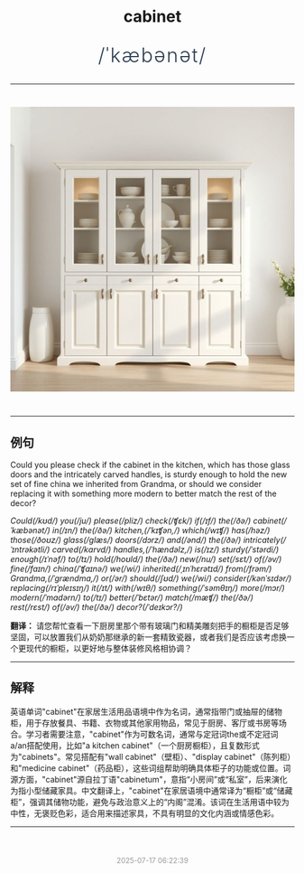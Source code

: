 <div align="center">

# cabinet

<div style="margin: 30px 0;">
<h1 style="font-size: 2.5em; font-weight: 300; letter-spacing: 2px; margin: 0; color: #2c3e50;">
/ˈkæbənət/
</h1>
</div>

</div>

---

<div align="center" style="margin: 40px 0;">

![cabinet](images/cabinet.png)

</div>

---

## 例句

Could you please check if the cabinet in the kitchen, which has those glass doors and the intricately carved handles, is sturdy enough to hold the new set of fine china we inherited from Grandma, or should we consider replacing it with something more modern to better match the rest of the decor?

*Could(/kʊd/) you(/ju/) please(/pliz/) check(/ʧɛk/) if(/ɪf/) the(/ðə/) cabinet(/ˈkæbənət/) in(/ɪn/) the(/ðə/) kitchen,(/ˈkɪʧən,/) which(/wɪʧ/) has(/həz/) those(/ðoʊz/) glass(/glæs/) doors(/dɔrz/) and(/ənd/) the(/ðə/) intricately(/ˈɪntrəkətli/) carved(/kɑrvd/) handles,(/ˈhændəlz,/) is(/ɪz/) sturdy(/ˈstərdi/) enough(/ɪˈnəf/) to(/tɪ/) hold(/hoʊld/) the(/ðə/) new(/nu/) set(/sɛt/) of(/əv/) fine(/faɪn/) china(/ˈʧaɪnə/) we(/wi/) inherited(/ˌɪnˈhɛrətɪd/) from(/frəm/) Grandma,(/ˈgrændmɑ,/) or(/ər/) should(/ʃʊd/) we(/wi/) consider(/kənˈsɪdər/) replacing(/rɪˈpleɪsɪŋ/) it(/ɪt/) with(/wɪθ/) something(/ˈsəmθɪŋ/) more(/mɔr/) modern(/ˈmɑdərn/) to(/tɪ/) better(/ˈbɛtər/) match(/mæʧ/) the(/ðə/) rest(/rɛst/) of(/əv/) the(/ðə/) decor?(/ˈdeɪkɔr?/)*

**翻译：** 请您帮忙查看一下厨房里那个带有玻璃门和精美雕刻把手的橱柜是否足够坚固，可以放置我们从奶奶那继承的新一套精致瓷器，或者我们是否应该考虑换一个更现代的橱柜，以更好地与整体装修风格相协调？

---

## 解释

英语单词"cabinet"在家居生活用品语境中作为名词，通常指带门或抽屉的储物柜，用于存放餐具、书籍、衣物或其他家用物品，常见于厨房、客厅或书房等场合。学习者需要注意，"cabinet"作为可数名词，通常与定冠词the或不定冠词a/an搭配使用，比如"a kitchen cabinet"（一个厨房橱柜），且复数形式为"cabinets"。常见搭配有"wall cabinet"（壁柜）、"display cabinet"（陈列柜）和"medicine cabinet"（药品柜），这些词组帮助明确具体柜子的功能或位置。词源方面，"cabinet"源自拉丁语"cabinetum"，意指“小房间”或“私室”，后来演化为指小型储藏家具。中文翻译上，"cabinet"在家居语境中通常译为“橱柜”或“储藏柜”，强调其储物功能，避免与政治意义上的“内阁”混淆。该词在生活用语中较为中性，无褒贬色彩，适合用来描述家具，不具有明显的文化内涵或情感色彩。


---

<div align="center" style="margin-top: 50px;">
<small style="color: #999; font-size: 0.9em;">2025-07-17 06:22:39</small>
</div>
